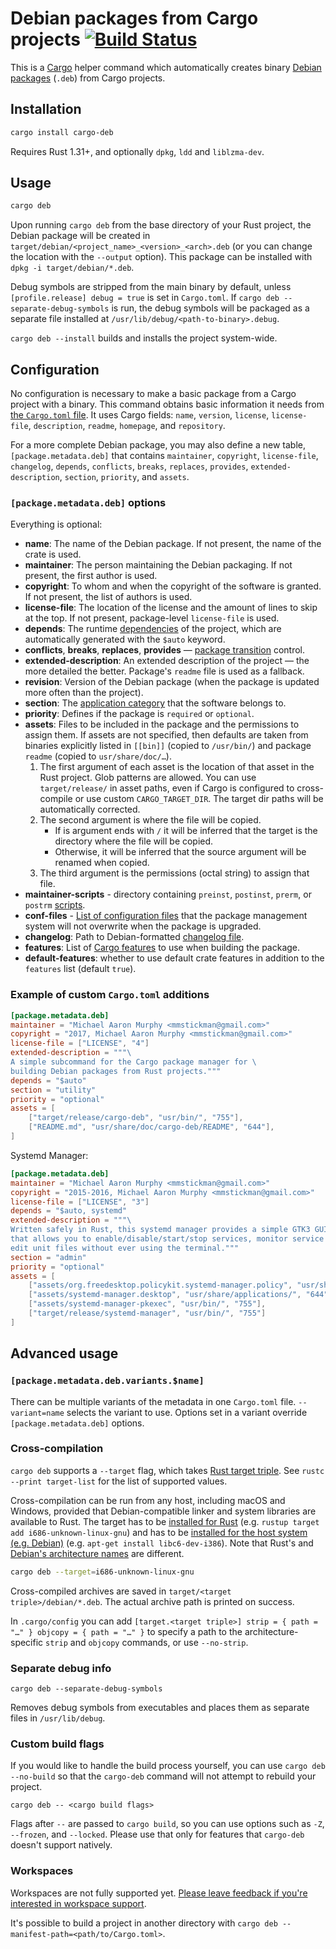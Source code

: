 # Debian packages from Cargo projects [![Build Status](https://travis-ci.org/mmstick/cargo-deb.svg?branch=master)](https://travis-ci.org/mmstick/cargo-deb)

This is a [Cargo](https://doc.rust-lang.org/cargo/) helper command which automatically creates binary [Debian packages](https://www.debian.org/doc/debian-policy/ch-binary.html) (`.deb`) from Cargo projects.

## Installation

```sh
cargo install cargo-deb
```

Requires Rust 1.31+, and optionally `dpkg`, `ldd` and `liblzma-dev`.

## Usage

```sh
cargo deb
```

Upon running `cargo deb` from the base directory of your Rust project, the Debian package will be created in `target/debian/<project_name>_<version>_<arch>.deb` (or you can change the location with the `--output` option). This package can be installed with `dpkg -i target/debian/*.deb`.

Debug symbols are stripped from the main binary by default, unless `[profile.release] debug = true` is set in `Cargo.toml`. If `cargo deb --separate-debug-symbols` is run, the debug symbols will be packaged as a separate file installed at `/usr/lib/debug/<path-to-binary>.debug`.

`cargo deb --install` builds and installs the project system-wide.

## Configuration

No configuration is necessary to make a basic package from a Cargo project with a binary. This command obtains basic information it needs from [the `Cargo.toml` file](https://doc.rust-lang.org/cargo/reference/manifest.html). It uses Cargo fields: `name`, `version`, `license`, `license-file`, `description`, `readme`, `homepage`, and `repository`.

For a more complete Debian package, you may also define a new table, `[package.metadata.deb]` that contains `maintainer`, `copyright`, `license-file`, `changelog`, `depends`, `conflicts`, `breaks`, `replaces`, `provides`, `extended-description`, `section`, `priority`, and `assets`.

### `[package.metadata.deb]` options

Everything is optional:

- **name**: The name of the Debian package. If not present, the name of the crate is used.
- **maintainer**: The person maintaining the Debian packaging. If not present, the first author is used.
- **copyright**: To whom and when the copyright of the software is granted. If not present, the list of authors is used.
- **license-file**: The location of the license and the amount of lines to skip at the top. If not present, package-level `license-file` is used.
- **depends**: The runtime [dependencies](https://www.debian.org/doc/debian-policy/ch-relationships.html) of the project, which are automatically generated with the `$auto` keyword.
- **conflicts**, **breaks**, **replaces**, **provides** — [package transition](https://wiki.debian.org/PackageTransition) control.
- **extended-description**: An extended description of the project — the more detailed the better. Package's `readme` file is used as a fallback.
- **revision**: Version of the Debian package (when the package is updated more often than the project).
- **section**: The [application category](https://packages.debian.org/stretch/) that the software belongs to.
- **priority**: Defines if the package is `required` or `optional`.
- **assets**: Files to be included in the package and the permissions to assign them. If assets are not specified, then defaults are taken from binaries explicitly listed in `[[bin]]` (copied to `/usr/bin/`) and package `readme` (copied to `usr/share/doc/…`).
    1. The first argument of each asset is the location of that asset in the Rust project. Glob patterns are allowed. You can use `target/release/` in asset paths, even if Cargo is configured to cross-compile or use custom `CARGO_TARGET_DIR`. The target dir paths will be automatically corrected.
    2. The second argument is where the file will be copied.
        - If is argument ends with `/` it will be inferred that the target is the directory where the file will be copied.
        - Otherwise, it will be inferred that the source argument will be renamed when copied.
    3. The third argument is the permissions (octal string) to assign that file.
 - **maintainer-scripts** - directory containing `preinst`, `postinst`, `prerm`, or `postrm` [scripts](https://www.debian.org/doc/debian-policy/ch-maintainerscripts.html).
 - **conf-files** - [List of configuration files](https://www.debian.org/doc/manuals/maint-guide/dother.en.html#conffiles) that the package management system will not overwrite when the package is upgraded.
 - **changelog**: Path to Debian-formatted [changelog file](https://www.debian.org/doc/manuals/maint-guide/dreq.en.html#changelog).
 - **features**: List of [Cargo features](https://doc.rust-lang.org/cargo/reference/manifest.html#the-features-section) to use when building the package.
 - **default-features**: whether to use default crate features in addition to the `features` list (default `true`).

### Example of custom `Cargo.toml` additions

```toml
[package.metadata.deb]
maintainer = "Michael Aaron Murphy <mmstickman@gmail.com>"
copyright = "2017, Michael Aaron Murphy <mmstickman@gmail.com>"
license-file = ["LICENSE", "4"]
extended-description = """\
A simple subcommand for the Cargo package manager for \
building Debian packages from Rust projects."""
depends = "$auto"
section = "utility"
priority = "optional"
assets = [
    ["target/release/cargo-deb", "usr/bin/", "755"],
    ["README.md", "usr/share/doc/cargo-deb/README", "644"],
]
```

Systemd Manager:

```toml
[package.metadata.deb]
maintainer = "Michael Aaron Murphy <mmstickman@gmail.com>"
copyright = "2015-2016, Michael Aaron Murphy <mmstickman@gmail.com>"
license-file = ["LICENSE", "3"]
depends = "$auto, systemd"
extended-description = """\
Written safely in Rust, this systemd manager provides a simple GTK3 GUI interface \
that allows you to enable/disable/start/stop services, monitor service logs, and \
edit unit files without ever using the terminal."""
section = "admin"
priority = "optional"
assets = [
    ["assets/org.freedesktop.policykit.systemd-manager.policy", "usr/share/polkit-1/actions/", "644"],
    ["assets/systemd-manager.desktop", "usr/share/applications/", "644"],
    ["assets/systemd-manager-pkexec", "usr/bin/", "755"],
    ["target/release/systemd-manager", "usr/bin/", "755"]
]
```

## Advanced usage

### `[package.metadata.deb.variants.$name]`

There can be multiple variants of the metadata in one `Cargo.toml` file. `--variant=name` selects the variant to use. Options set in a variant override `[package.metadata.deb]` options.

### Cross-compilation

`cargo deb` supports a `--target` flag, which takes [Rust target triple](https://forge.rust-lang.org/platform-support.html). See `rustc --print target-list` for the list of supported values.

Cross-compilation can be run from any host, including macOS and Windows, provided that Debian-compatible linker and system libraries are available to Rust. The target has to be [installed for Rust](https://github.com/rust-lang-nursery/rustup.rs#cross-compilation) (e.g. `rustup target add i686-unknown-linux-gnu`) and has to be [installed for the host system (e.g. Debian)](https://wiki.debian.org/ToolChain/Cross) (e.g. `apt-get install libc6-dev-i386`). Note that Rust's and [Debian's architecture names](https://www.debian.org/ports/) are different.

```sh
cargo deb --target=i686-unknown-linux-gnu
```

Cross-compiled archives are saved in `target/<target triple>/debian/*.deb`. The actual archive path is printed on success.

In `.cargo/config` you can add `[target.<target triple>] strip = { path = "…" } objcopy = { path = "…" }` to specify a path to the architecture-specific `strip` and `objcopy` commands, or use `--no-strip`.

### Separate debug info

    cargo deb --separate-debug-symbols

Removes debug symbols from executables and places them as separate files in `/usr/lib/debug`.

### Custom build flags

If you would like to handle the build process yourself, you can use `cargo deb --no-build` so that the `cargo-deb` command will not attempt to rebuild your project.

    cargo deb -- <cargo build flags>

Flags after `--` are passed to `cargo build`, so you can use options such as `-Z`, `--frozen`, and `--locked`. Please use that only for features that `cargo-deb` doesn't support natively.

### Workspaces

Workspaces are not fully supported yet. [Please leave feedback if you're interested in workspace support](https://github.com/mmstick/cargo-deb/issues/49).

It's possible to build a project in another directory with `cargo deb --manifest-path=<path/to/Cargo.toml>`.
